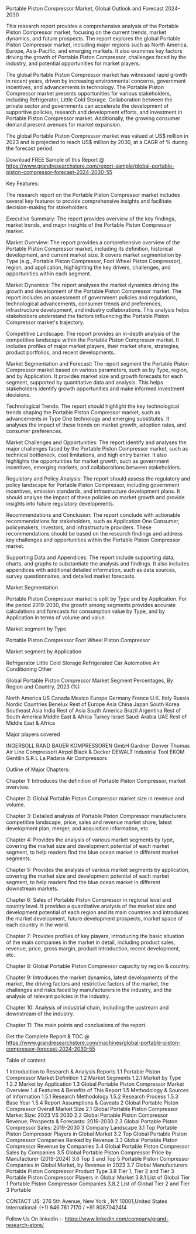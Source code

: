 Portable Piston Compressor Market, Global Outlook and Forecast 2024-2030

This research report provides a comprehensive analysis of the Portable Piston Compressor market, focusing on the current trends, market dynamics, and future prospects. The report explores the global Portable Piston Compressor market, including major regions such as North America, Europe, Asia-Pacific, and emerging markets. It also examines key factors driving the growth of Portable Piston Compressor, challenges faced by the industry, and potential opportunities for market players.

The global Portable Piston Compressor market has witnessed rapid growth in recent years, driven by increasing environmental concerns, government incentives, and advancements in technology. The Portable Piston Compressor market presents opportunities for various stakeholders, including Refrigerator, Little Cold Storage. Collaboration between the private sector and governments can accelerate the development of supportive policies, research and development efforts, and investment in Portable Piston Compressor market. Additionally, the growing consumer demand present avenues for market expansion.

The global Portable Piston Compressor market was valued at US$ million in 2023 and is projected to reach US$ million by 2030, at a CAGR of % during the forecast period.

Download FREE Sample of this Report @ https://www.grandresearchstore.com/report-sample/global-portable-piston-compressor-forecast-2024-2030-55


Key Features:

The research report on the Portable Piston Compressor market includes several key features to provide comprehensive insights and facilitate decision-making for stakeholders.

Executive Summary: The report provides overview of the key findings, market trends, and major insights of the Portable Piston Compressor market.

Market Overview: The report provides a comprehensive overview of the Portable Piston Compressor market, including its definition, historical development, and current market size. It covers market segmentation by Type (e.g., Portable Piston Compressor, Foot Wheel Piston Compressor), region, and application, highlighting the key drivers, challenges, and opportunities within each segment.

Market Dynamics: The report analyses the market dynamics driving the growth and development of the Portable Piston Compressor market. The report includes an assessment of government policies and regulations, technological advancements, consumer trends and preferences, infrastructure development, and industry collaborations. This analysis helps stakeholders understand the factors influencing the Portable Piston Compressor market's trajectory.

Competitive Landscape: The report provides an in-depth analysis of the competitive landscape within the Portable Piston Compressor market. It includes profiles of major market players, their market share, strategies, product portfolios, and recent developments.

Market Segmentation and Forecast: The report segment the Portable Piston Compressor market based on various parameters, such as by Type, region, and by Application. It provides market size and growth forecasts for each segment, supported by quantitative data and analysis. This helps stakeholders identify growth opportunities and make informed investment decisions.

Technological Trends: The report should highlight the key technological trends shaping the Portable Piston Compressor market, such as advancements in Type One technology and emerging substitutes. It analyses the impact of these trends on market growth, adoption rates, and consumer preferences.

Market Challenges and Opportunities: The report identify and analyses the major challenges faced by the Portable Piston Compressor market, such as technical bottleneck, cost limitations, and high entry barrier. It also highlights the opportunities for market growth, such as government incentives, emerging markets, and collaborations between stakeholders.

Regulatory and Policy Analysis: The report should assess the regulatory and policy landscape for Portable Piston Compressor, including government incentives, emission standards, and infrastructure development plans. It should analyse the impact of these policies on market growth and provide insights into future regulatory developments.

Recommendations and Conclusion: The report conclude with actionable recommendations for stakeholders, such as Application One Consumer, policymakers, investors, and infrastructure providers. These recommendations should be based on the research findings and address key challenges and opportunities within the Portable Piston Compressor market.

Supporting Data and Appendices: The report include supporting data, charts, and graphs to substantiate the analysis and findings. It also includes appendices with additional detailed information, such as data sources, survey questionnaires, and detailed market forecasts.

Market Segmentation

Portable Piston Compressor market is split by Type and by Application. For the period 2019-2030, the growth among segments provides accurate calculations and forecasts for consumption value by Type, and by Application in terms of volume and value.



Market segment by Type



Portable Piston Compressor
Foot Wheel Piston Compressor


Market segment by Application



Refrigerator
Little Cold Storage
Refrigerated Car
Automotive Air Conditioning
Other


Global Portable Piston Compressor Market Segment Percentages, By Region and Country, 2023 (%)



North America
US
Canada
Mexico
Europe
Germany
France
U.K.
Italy
Russia
Nordic Countries
Benelux
Rest of Europe
Asia
China
Japan
South Korea
Southeast Asia
India
Rest of Asia
South America
Brazil
Argentina
Rest of South America
Middle East & Africa
Turkey
Israel
Saudi Arabia
UAE
Rest of Middle East & Africa


Major players covered



INGERSOLL RAND
BAUER KOMPRESSOREN GmbH
Gardner Denver Thomas
Air Line Compressori
Airpol
Black & Decker
DEWALT Industrial Tool
EKOM
Gentilin S.R.L
La Padana Air Compressors


Outline of Major Chapters:

Chapter 1: Introduces the definition of Portable Piston Compressor, market overview.

Chapter 2: Global Portable Piston Compressor market size in revenue and volume.

Chapter 3: Detailed analysis of Portable Piston Compressor manufacturers competitive landscape, price, sales and revenue market share, latest development plan, merger, and acquisition information, etc.

Chapter 4: Provides the analysis of various market segments by type, covering the market size and development potential of each market segment, to help readers find the blue ocean market in different market segments.

Chapter 5: Provides the analysis of various market segments by application, covering the market size and development potential of each market segment, to help readers find the blue ocean market in different downstream markets.

Chapter 6: Sales of Portable Piston Compressor in regional level and country level. It provides a quantitative analysis of the market size and development potential of each region and its main countries and introduces the market development, future development prospects, market space of each country in the world.

Chapter 7: Provides profiles of key players, introducing the basic situation of the main companies in the market in detail, including product sales, revenue, price, gross margin, product introduction, recent development, etc.

Chapter 8: Global Portable Piston Compressor capacity by region & country.

Chapter 9: Introduces the market dynamics, latest developments of the market, the driving factors and restrictive factors of the market, the challenges and risks faced by manufacturers in the industry, and the analysis of relevant policies in the industry.

Chapter 10: Analysis of industrial chain, including the upstream and downstream of the industry.

Chapter 11: The main points and conclusions of the report.

Get the Complete Report & TOC @ https://www.grandresearchstore.com/machines/global-portable-piston-compressor-forecast-2024-2030-55

Table of content

1 Introduction to Research & Analysis Reports
1.1 Portable Piston Compressor Market Definition
1.2 Market Segments
1.2.1 Market by Type
1.2.2 Market by Application
1.3 Global Portable Piston Compressor Market Overview
1.4 Features & Benefits of This Report
1.5 Methodology & Sources of Information
1.5.1 Research Methodology
1.5.2 Research Process
1.5.3 Base Year
1.5.4 Report Assumptions & Caveats
2 Global Portable Piston Compressor Overall Market Size
2.1 Global Portable Piston Compressor Market Size: 2023 VS 2030
2.2 Global Portable Piston Compressor Revenue, Prospects & Forecasts: 2019-2030
2.3 Global Portable Piston Compressor Sales: 2019-2030
3 Company Landscape
3.1 Top Portable Piston Compressor Players in Global Market
3.2 Top Global Portable Piston Compressor Companies Ranked by Revenue
3.3 Global Portable Piston Compressor Revenue by Companies
3.4 Global Portable Piston Compressor Sales by Companies
3.5 Global Portable Piston Compressor Price by Manufacturer (2019-2024)
3.6 Top 3 and Top 5 Portable Piston Compressor Companies in Global Market, by Revenue in 2023
3.7 Global Manufacturers Portable Piston Compressor Product Type
3.8 Tier 1, Tier 2 and Tier 3 Portable Piston Compressor Players in Global Market
3.8.1 List of Global Tier 1 Portable Piston Compressor Companies
3.8.2 List of Global Tier 2 and Tier 3 Portable

CONTACT US:
276 5th Avenue, New York , NY 10001,United States
International: (+1) 646 781 7170 / +91 8087042414

Follow Us On linkedin :- https://www.linkedin.com/company/grand-research-store/
 
